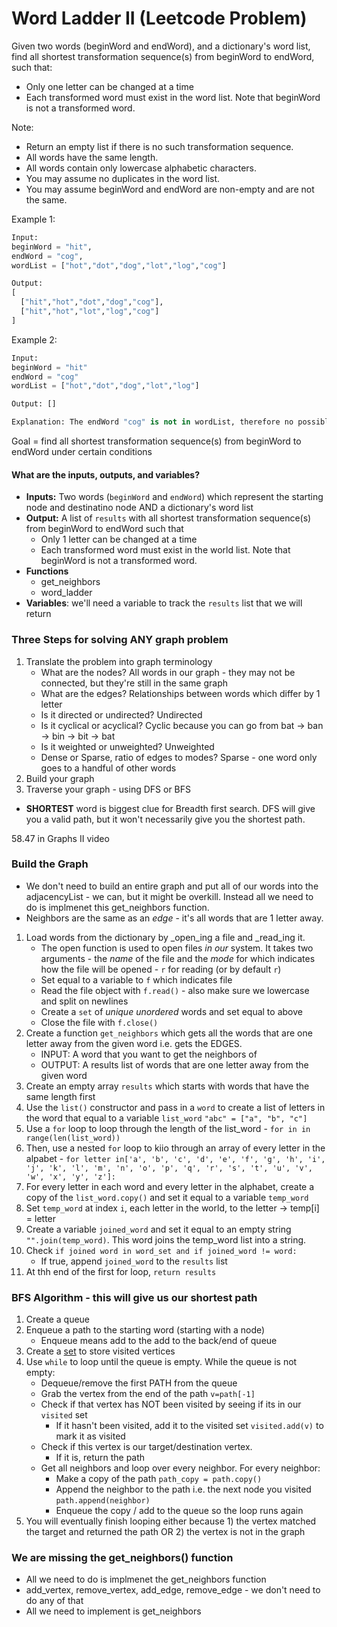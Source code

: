 # Word Ladder II (Leetcode Problem)

Given two words (beginWord and endWord), and a dictionary's word list, find all shortest transformation sequence(s) from beginWord to endWord, such that:

- Only one letter can be changed at a time
- Each transformed word must exist in the word list. Note that beginWord is not a transformed word.

Note:
- Return an empty list if there is no such transformation sequence.
- All words have the same length.
- All words contain only lowercase alphabetic characters.
- You may assume no duplicates in the word list.
- You may assume beginWord and endWord are non-empty and are not the same.


Example 1:
```python
Input:
beginWord = "hit",
endWord = "cog",
wordList = ["hot","dot","dog","lot","log","cog"]

Output:
[
  ["hit","hot","dot","dog","cog"],
  ["hit","hot","lot","log","cog"]
]
```


Example 2:
```python
Input:
beginWord = "hit"
endWord = "cog"
wordList = ["hot","dot","dog","lot","log"]

Output: []

Explanation: The endWord "cog" is not in wordList, therefore no possible transformation.
```


Goal = find all shortest transformation sequence(s) from beginWord to endWord under certain conditions

#### What are the inputs, outputs, and variables?
- **Inputs:** Two words (`beginWord` and `endWord`) which represent the starting node and destinatino node AND a dictionary's word list
- **Output:**  A list of `results` with all shortest transformation sequence(s) from beginWord to endWord such that
    - Only 1 letter can be changed at a time
    - Each transformed word must exist in the world list. Note that beginWord is not a transformed word.
- **Functions**
    - get_neighbors
    - word_ladder
- **Variables**: we'll need a variable to track the `results` list that we will return 

### Three Steps for solving ANY graph problem
1. Translate the problem into graph terminology
    - What are the nodes? All words in our graph - they may not be connected, but they're still in the same graph
    - What are the edges? Relationships between words which differ by 1 letter
    - Is it directed or undirected? Undirected
    - Is it cyclical or acyclical? Cyclic because you can go from bat -> ban -> bin -> bit -> bat
    - Is it weighted or unweighted? Unweighted 
    - Dense or Sparse, ratio of edges to modes? Sparse - one word only goes to a handful of other words
2. Build your graph 
3. Traverse your graph - using DFS or BFS
- **SHORTEST** word is biggest clue for Breadth first search. DFS will give you a valid path, but it won't necessarily give you the shortest path.  


58.47 in Graphs II video 
### Build the Graph 
- We don't need to build an entire graph and put all of our words into the adjacencyList - we can,  but it might be overkill. Instead all we need to do is implmenet this get_neighbors function. 
- Neighbors are the same as an _edge_ - it's all words that are 1 letter away. 

1. Load words from the dictionary by _open_ing a file and _read_ing it. 
    - The open function is used to open files _in our_ system. It takes two arguments - the _name_ of the file and the _mode_ for which indicates how the file will be opened - `r` for reading (or by default `r`)
    - Set equal to a variable to `f` which indicates file
    - Read the file object with `f.read()` - also make sure we lowercase and split on newlines
    - Create a `set` of _unique_ _unordered_ words and set equal to above
    - Close the file with `f.close()`
2. Create a function `get_neighbors` which gets all the words that are one letter away from the given word i.e. gets the EDGES. 
    - INPUT: A word that you want to get the neighbors of
    - OUTPUT: A results list of words that are one letter away from the given word
3. Create an empty array `results` which starts with words that have the same length first
4. Use the `list()` constructor and pass in a `word` to create a list of letters in the word that equal to a variable `list_word`
`"abc" = ["a", "b", "c"]`
5. Use a `for` loop to loop through the length of the list_word - `for in in range(len(list_word))`
6. Then, use a nested `for` loop to kiio through an array of every letter in the alpabet - `for letter in['a', 'b', 'c', 'd', 'e', 'f', 'g', 'h', 'i', 'j', 'k', 'l', 'm', 'n', 'o', 'p', 'q', 'r', 's', 't', 'u', 'v', 'w', 'x', 'y', 'z']:`
7. For every letter in each word and every letter in the alphabet, create a copy of the `list_word.copy()` and set it equal to a variable `temp_word` 
8. Set `temp_word` at index `i`, each letter in the world, to the letter -> temp[i] = letter 
9. Create a variable `joined_word` and set it equal to an empty string `"".join(temp_word)`. This word joins the temp_word list into a string.
10. Check `if joined word in word_set and if joined_word != word:` 
    - If true, append `joined_word` to the `results` list
11. At thh end of the first for loop, `return results`
    





### BFS Algorithm - this will give us our shortest path 
1. Create a queue 
2. Enqueue a path to the starting word (starting with a node)  
    - Enqueue means add to the add to the back/end of queue
3. Create a [set](../data-structures/basics/set) to store visited vertices
4. Use `while` to loop until the queue is empty. While the queue is not empty:
    - Dequeue/remove the first PATH from the queue
    - Grab the vertex from the end of the path `v=path[-1]`
    - Check if that vertex has NOT been visited by seeing if its in our `visited` set
        - If it hasn't been visited, add it to the visited set `visited.add(v)` to mark it as visited
    - Check if this vertex is our target/destination vertex. 
        - If it is, return the path
    - Get all neighbors and loop over every neighbor. For every neighbor:
        - Make a copy of the path `path_copy = path.copy()`
        - Append the neighbor to the path i.e. the next node you visited `path.append(neighbor)`
        - Enqueue the copy / add to the queue so the loop runs again 
5. You will eventually finish looping either because 1) the vertex matched the target and returned the path OR 2) the vertex is not in the graph


### We are missing the get_neighbors() function 
- All we need to do is implmenet the get_neighbors function
- add_vertex, remove_vertex, add_edge, remove_edge - we don't need to do any of that 
- All we need to implement is get_neighbors 
